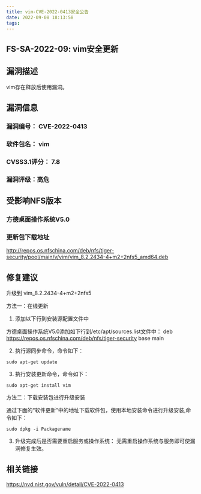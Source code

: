 ```yaml
---
title: vim-CVE-2022-0413安全公告
date: 2022-09-08 18:13:58
tags:
---
```

## FS-SA-2022-09: vim安全更新

## 漏洞描述

vim存在释放后使用漏洞。

## 漏洞信息

###    漏洞编号： CVE-2022-0413

###    软件包名： vim

###    CVSS3.1评分： 7.8

###    漏洞评级：高危

## 受影响NFS版本

###    方德桌面操作系统V5.0

### 更新包下载地址

http://repos.os.nfschina.com/deb/nfs/tiger-security/pool/main/v/vim/vim_8.2.2434-4+m2+2nfs5_amd64.deb

## 修复建议

升级到 vim_8.2.2434-4+m2+2nfs5

方法一：在线更新

1. 添加以下行到安装源配置文件中

方德桌面操作系统V5.0添加如下行到/etc/apt/sources.list文件中：
deb https://repos.os.nfschina.com/deb/nfs/tiger-security base main

2. 执行源同步命令，命令如下：

```
sudo apt-get update
```

3. 执行安装更新命令，命令如下：

```
sudo apt-get install vim
```

方法二：下载安装包进行升级安装

通过下面的“软件更新”中的地址下载软件包，使用本地安装命令进行升级安装,命令如下：

```
sudo dpkg -i Packagename
```

3. 升级完成后是否需要重启服务或操作系统：
   无需重启操作系统与服务即可使漏洞修复生效。

## 相关链接

https://nvd.nist.gov/vuln/detail/CVE-2022-0413
